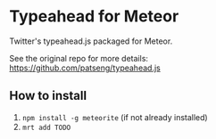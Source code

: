 # Typeahead for Meteor

Twitter's typeahead.js packaged for Meteor.

See the original repo for more details: https://github.com/patseng/typeahead.js

## How to install

1. `npm install -g meteorite` (if not already installed)
2. `mrt add TODO`